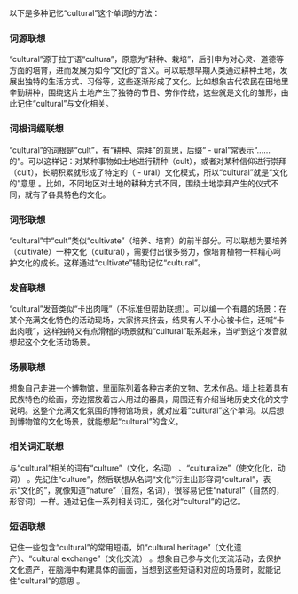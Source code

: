 以下是多种记忆“cultural”这个单词的方法：

### 词源联想
“cultural”源于拉丁语“cultura”，原意为“耕种、栽培”，后引申为对心灵、道德等方面的培育，进而发展为如今“文化的”含义。可以联想早期人类通过耕种土地，发展出独特的生活方式、习俗等，这些逐渐形成了文化。比如想象古代农民在田地里辛勤耕种，围绕这片土地产生了独特的节日、劳作传统，这些就是文化的雏形，由此记住“cultural”与文化相关。

### 词根词缀联想
“cultural”的词根是“cult”，有“耕种、崇拜”的意思，后缀“ - ural”常表示“……的”。可以这样记：对某种事物如土地进行耕种（cult），或者对某种信仰进行崇拜（cult），长期积累就形成了特定的（ - ural）文化模式，所以“cultural”就是“文化的”意思 。比如，不同地区对土地的耕种方式不同，围绕土地崇拜产生的仪式不同，就有了各具特色的文化。

### 词形联想
“cultural”中“cult”类似“cultivate”（培养、培育）的前半部分。可以联想为要培养（cultivate）一种文化（cultural），需要付出很多努力，像培育植物一样精心呵护文化的成长。这样通过“cultivate”辅助记忆“cultural”。

### 发音联想
“cultural”发音类似“卡出肉哦”（不标准但帮助联想）。可以编一个有趣的场景：在某个充满文化特色的活动现场，大家挤来挤去，结果有人不小心被卡住，还喊“卡出肉哦”，这样独特又有点滑稽的场景就和“cultural”联系起来，当听到这个发音就想起这个文化活动场景。

### 场景联想
想象自己走进一个博物馆，里面陈列着各种古老的文物、艺术作品。墙上挂着具有民族特色的绘画，旁边摆放着古人用过的器具，周围还有介绍当地历史文化的文字说明。这整个充满文化氛围的博物馆场景，就对应着“cultural”这个单词。以后想到博物馆的文化场景，就能想起“cultural”的含义。

### 相关词汇联想
与“cultural”相关的词有“culture”（文化，名词） 、“culturalize”（使文化化，动词） 。先记住“culture”，然后联想从名词“文化”衍生出形容词“cultural”，表示“文化的”，就像知道“nature”（自然，名词），很容易记住“natural”（自然的，形容词）一样。通过记住一系列相关词汇，强化对“cultural”的记忆。

### 短语联想
记住一些包含“cultural”的常用短语，如“cultural heritage”（文化遗产）、“cultural exchange”（文化交流） 。想象自己参与文化交流活动，去保护文化遗产，在脑海中构建具体的画面，当想到这些短语和对应的场景时，就能记住“cultural”的意思 。 